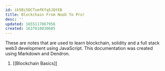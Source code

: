 ```yaml
---
id: ik5Bi5OCTsmfKfq5JQtEB
title: Blockchain From Noob To Pro!
desc: ''
updated: 1655117867956
created: 1637610830605
---
```

 
These are notes that are used to learn blockchain, solidity and a full stack web3 development using JavaScript. This documentation was created using Markdown and Dendron. 

1. [[Blockchain Basics]]